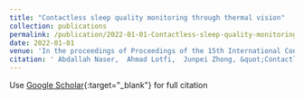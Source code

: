 ```yaml
---
title: "Contactless sleep quality monitoring through thermal vision"
collection: publications
permalink: /publication/2022-01-01-Contactless-sleep-quality-monitoring-through-thermal-vision
date: 2022-01-01
venue: 'In the proceedings of Proceedings of the 15th International Conference on PErvasive Technologies Related to Assistive Environments'
citation: ' Abdallah Naser,  Ahmad Lotfi,  Junpei Zhong, &quot;Contactless sleep quality monitoring through thermal vision.&quot; In the proceedings of Proceedings of the 15th International Conference on PErvasive Technologies Related to Assistive Environments, 2022.'
---
```

Use [Google Scholar](https://scholar.google.com/scholar?q=Contactless+sleep+quality+monitoring+through+thermal+vision){:target="_blank"} for full citation